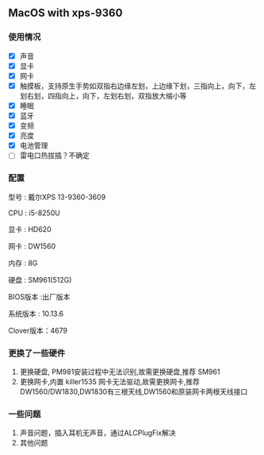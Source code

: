 ## MacOS with xps-9360

### 使用情况

- [x]  声音
- [x]  显卡
- [x]  网卡
- [x]  触摸板，支持原生手势如双指右边缘左划，上边缘下划，三指向上，向下，左划右划，四指向上，向下，左划右划，双指放大缩小等
- [x]  睡眠
- [x]  蓝牙
- [x]  变频
- [x] 亮度
- [x] 电池管理
- [ ] 雷电口热拔插？不确定

### 配置

型号 : 戴尔XPS 13-9360-3609

CPU : i5-8250U

显卡 : HD620

网卡 : DW1560

内存 : 8G

硬盘 : SM961(512G)

BIOS版本 :出厂版本

系统版本 : 10.13.6

Clover版本：4679

### 更换了一些硬件

1. 更换硬盘, PM981安装过程中无法识别,故需更换硬盘,推荐 SM961
2. 更换网卡,内置 killer1535 网卡无法驱动,故需更换网卡,推荐 DW1560/DW1830,DW1830有三根天线,DW1560和原装网卡两根天线接口

### 一些问题

1. 声音问题，插入耳机无声音，通过ALCPlugFix解决
2. 其他问题